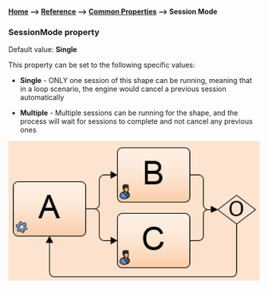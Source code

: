 **[Home](/) --> [Reference](/ref) --> [Common Properties](/ref/common) --> Session Mode**

### SessionMode property 

Default value: **Single**

This property can be set to the following specific values:

-   **Single** - ONLY one session of this shape can be running,
    meaning that in a loop scenario, the engine would cancel a
    previous session automatically

-   **Multiple** - Multiple sessions can be
    running for the shape, and the process will wait for sessions to
    complete and not cancel any previous ones

![](../media/SessionMode.png)
